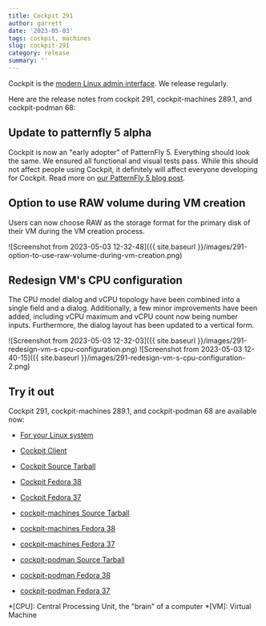 ```yaml
---
title: Cockpit 291
author: garrett
date: '2023-05-03'
tags: cockpit, machines
slug: cockpit-291
category: release
summary: ''
---
```


Cockpit is the [modern Linux admin interface](https://cockpit-project.org/).
We release regularly.

Here are the release notes from cockpit 291, cockpit-machines 289.1, and cockpit-podman 68:


## Update to patternfly 5 alpha

Cockpit is now an "early adopter" of PatternFly 5. Everything should look the same. We ensured all functional and visual tests pass. While this should not affect people using Cockpit, it definitely will affect everyone developing for Cockpit. Read more on [our PatternFly 5 blog post](https://cockpit-project.org/blog/patternfly-v5-alpha.html).

## Option to use RAW volume during VM creation

Users can now choose RAW as the storage format for the primary disk of their VM during the VM creation process.

![Screenshot from 2023-05-03 12-32-48]({{ site.baseurl }}/images/291-option-to-use-raw-volume-during-vm-creation.png)

## Redesign VM's CPU configuration

The CPU model dialog and vCPU topology have been combined into a single field and a dialog. Additionally, a few minor improvements have been added, including vCPU maximum and vCPU count now being number inputs. Furthermore, the dialog layout has been updated to a vertical form.

![Screenshot from 2023-05-03 12-32-03]({{ site.baseurl }}/images/291-redesign-vm-s-cpu-configuration.png)
![Screenshot from 2023-05-03 12-40-15]({{ site.baseurl }}/images/291-redesign-vm-s-cpu-configuration-2.png)


## Try it out

Cockpit 291, cockpit-machines 289.1, and cockpit-podman 68 are available now:

* [For your Linux system](https://cockpit-project.org/running.html)
* [Cockpit Client](https://flathub.org/apps/details/org.cockpit_project.CockpitClient)

* [Cockpit Source Tarball](https://github.com/cockpit-project/cockpit/releases/tag/291)
* [Cockpit Fedora 38](https://bodhi.fedoraproject.org/updates/FEDORA-2023-7c385a140e)
* [Cockpit Fedora 37](https://bodhi.fedoraproject.org/updates/FEDORA-2023-914cfed0e7)
* [cockpit-machines Source Tarball](https://github.com/cockpit-project/cockpit-machines/releases/tag/289.1)
* [cockpit-machines Fedora 38](https://bodhi.fedoraproject.org/updates/FEDORA-2023-f73576a710)
* [cockpit-machines Fedora 37](https://bodhi.fedoraproject.org/updates/FEDORA-2023-44a39665df)
* [cockpit-podman Source Tarball](https://github.com/cockpit-project/cockpit-podman/releases/tag/68)
* [cockpit-podman Fedora 38](https://bodhi.fedoraproject.org/updates/FEDORA-2023-78662c9117)
* [cockpit-podman Fedora 37](https://bodhi.fedoraproject.org/updates/FEDORA-2023-b1b46b4120)

*[CPU]: Central Processing Unit, the "brain" of a computer
*[VM]: Virtual Machine
